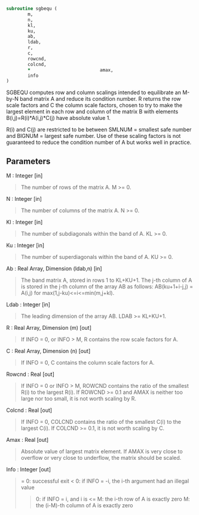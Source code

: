```fortran
subroutine sgbequ (
		m,
		n,
		kl,
		ku,
		ab,
		ldab,
		r,
		c,
		rowcnd,
		colcnd,
		*                          amax,
		info
)
```

 SGBEQU computes row and column scalings intended to equilibrate an
 M-by-N band matrix A and reduce its condition number.  R returns the
 row scale factors and C the column scale factors, chosen to try to
 make the largest element in each row and column of the matrix B with
 elements B(i,j)=R(i)*A(i,j)*C(j) have absolute value 1.

 R(i) and C(j) are restricted to be between SMLNUM = smallest safe
 number and BIGNUM = largest safe number.  Use of these scaling
 factors is not guaranteed to reduce the condition number of A but
 works well in practice.

## Parameters
M : Integer [in]
> The number of rows of the matrix A.  M >= 0.

N : Integer [in]
> The number of columns of the matrix A.  N >= 0.

Kl : Integer [in]
> The number of subdiagonals within the band of A.  KL >= 0.

Ku : Integer [in]
> The number of superdiagonals within the band of A.  KU >= 0.

Ab : Real Array, Dimension (ldab,n) [in]
> The band matrix A, stored in rows 1 to KL+KU+1.  The j-th
> column of A is stored in the j-th column of the array AB as
> follows:
> AB(ku+1+i-j,j) = A(i,j) for max(1,j-ku)<=i<=min(m,j+kl).

Ldab : Integer [in]
> The leading dimension of the array AB.  LDAB >= KL+KU+1.

R : Real Array, Dimension (m) [out]
> If INFO = 0, or INFO > M, R contains the row scale factors
> for A.

C : Real Array, Dimension (n) [out]
> If INFO = 0, C contains the column scale factors for A.

Rowcnd : Real [out]
> If INFO = 0 or INFO > M, ROWCND contains the ratio of the
> smallest R(i) to the largest R(i).  If ROWCND >= 0.1 and
> AMAX is neither too large nor too small, it is not worth
> scaling by R.

Colcnd : Real [out]
> If INFO = 0, COLCND contains the ratio of the smallest
> C(i) to the largest C(i).  If COLCND >= 0.1, it is not
> worth scaling by C.

Amax : Real [out]
> Absolute value of largest matrix element.  If AMAX is very
> close to overflow or very close to underflow, the matrix
> should be scaled.

Info : Integer [out]
> = 0:  successful exit
> < 0:  if INFO = -i, the i-th argument had an illegal value
> > 0:  if INFO = i, and i is
> <= M:  the i-th row of A is exactly zero
> >  M:  the (i-M)-th column of A is exactly zero

